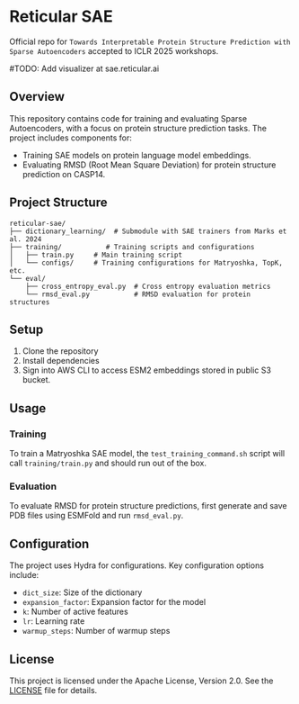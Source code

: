 # Reticular SAE

Official repo for `Towards Interpretable Protein Structure Prediction with Sparse Autoencoders` accepted to ICLR 2025 workshops.

#TODO: Add visualizer at sae.reticular.ai

## Overview

This repository contains code for training and evaluating Sparse Autoencoders, with a focus on protein structure prediction tasks. The project includes components for:

- Training SAE models on protein language model embeddings.
- Evaluating RMSD (Root Mean Square Deviation) for protein structure prediction on CASP14.

## Project Structure

```
reticular-sae/
├── dictionary_learning/  # Submodule with SAE trainers from Marks et al. 2024
├── training/           # Training scripts and configurations
│   ├── train.py     # Main training script
│   └── configs/     # Training configurations for Matryoshka, TopK, etc.
└── eval/
    ├── cross_entropy_eval.py  # Cross entropy evaluation metrics
    └── rmsd_eval.py           # RMSD evaluation for protein structures
```

## Setup

1. Clone the repository
2. Install dependencies
3. Sign into AWS CLI to access ESM2 embeddings stored in public S3 bucket.

## Usage

### Training

To train a Matryoshka SAE model, the `test_training_command.sh` script will call `training/train.py` and should run out of the box.

### Evaluation

To evaluate RMSD for protein structure predictions, first generate and save PDB files using ESMFold and run `rmsd_eval.py`.

## Configuration

The project uses Hydra for configurations. Key configuration options include:

- `dict_size`: Size of the dictionary
- `expansion_factor`: Expansion factor for the model
- `k`: Number of active features
- `lr`: Learning rate
- `warmup_steps`: Number of warmup steps

## License

This project is licensed under the Apache License, Version 2.0. See the [LICENSE](LICENSE) file for details.
